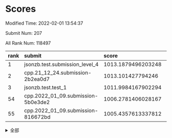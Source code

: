 # Scores

Modified Time: 2022-02-01 13:54:37

Submit Num: 207

All Rank Num: 118497

| rank |               submit               |       score        |       sigma        | pk_num |
| :--- | :--------------------------------- | :----------------- | :----------------- | :----- |
| 1    | jsonzb.test.submission_level_4     | 1013.1879496203248 | 0.809563397793052  | 2284   |
| 2    | cpp.21_12_24.submission-2b2ea0d7   | 1013.101427794246  | 0.8018779171074542 | 2292   |
| 3    | jsonzb.test.test_1                 | 1011.9984167902294 | 0.7899694340464858 | 2293   |
| 54   | cpp.2022_01_09.submission-5b0e3de2 | 1006.2781406028167 | 0.7318838805841084 | 2287   |
| 55   | cpp.2022_01_09.submission-816672bd | 1005.4357613337812 | 0.7292397312238136 | 2290   |


<details>
<summary>全部</summary>

| rank |                 submit                 |       score        |       sigma        | pk_num |
| :--- | :------------------------------------- | :----------------- | :----------------- | :----- |
| 1    | jsonzb.test.submission_level_4         | 1013.1879496203248 | 0.809563397793052  | 2284   |
| 2    | cpp.21_12_24.submission-2b2ea0d7       | 1013.101427794246  | 0.8018779171074542 | 2292   |
| 3    | jsonzb.test.test_1                     | 1011.9984167902294 | 0.7899694340464858 | 2293   |
| 4    | gobigger.level_3.submission_level_3_25 | 1011.802211966712  | 0.7842328212189447 | 2291   |
| 5    | gobigger.level_3.submission_level_3_35 | 1011.6315552939922 | 0.7809298088003228 | 2290   |
| 6    | gobigger.level_3.submission_level_3_2  | 1011.575635133902  | 0.7756271215135482 | 2290   |
| 7    | gobigger.level_3.submission_level_3_18 | 1010.9303099878492 | 0.7727804046876675 | 2294   |
| 8    | gobigger.level_3.submission_level_3_0  | 1010.763377071897  | 0.7768622797368995 | 2292   |
| 9    | gobigger.level_3.submission_level_3_14 | 1010.7422071353221 | 0.7682806150662495 | 2289   |
| 10   | gobigger.level_3.submission_level_3_23 | 1010.6751219412682 | 0.7779417394998828 | 2289   |
| 11   | gobigger.level_3.submission_level_3_9  | 1010.6013347829714 | 0.7703426641529655 | 2286   |
| 12   | gobigger.level_3.submission_level_3_31 | 1010.5956410734636 | 0.7685739335860559 | 2291   |
| 13   | gobigger.level_3.submission_level_3_26 | 1010.5815701715285 | 0.7716177860106883 | 2288   |
| 14   | gobigger.level_3.submission_level_3_40 | 1010.5476963622846 | 0.7599534789808167 | 2288   |
| 15   | gobigger.level_3.submission_level_3_29 | 1010.5264826199559 | 0.7629002163340044 | 2289   |
| 16   | gobigger.level_3.submission_level_3_49 | 1010.5176439235546 | 0.7816881655349851 | 2293   |
| 17   | gobigger.level_3.submission_level_3_42 | 1010.4880271353164 | 0.763750796010528  | 2284   |
| 18   | gobigger.level_3.submission_level_3_48 | 1010.4377723604146 | 0.7565517380271652 | 2286   |
| 19   | gobigger.level_3.submission_level_3_39 | 1010.3646349339506 | 0.7644522352678244 | 2288   |
| 20   | gobigger.level_3.submission_level_3_7  | 1010.3343707822979 | 0.7685205799839488 | 2295   |
| 21   | gobigger.level_3.submission_level_3_6  | 1010.3003459073108 | 0.7533371879646957 | 2291   |
| 22   | gobigger.level_3.submission_level_3_36 | 1010.2775470539858 | 0.7662625486865161 | 2287   |
| 23   | gobigger.level_3.submission_level_3_44 | 1010.2596610410156 | 0.7645219606906187 | 2294   |
| 24   | gobigger.level_3.submission_level_3_11 | 1010.2356553776699 | 0.7703016623532182 | 2293   |
| 25   | gobigger.level_3.submission_level_3_1  | 1010.227832729779  | 0.7590048566615785 | 2293   |
| 26   | gobigger.level_3.submission_level_3_33 | 1010.1947109869087 | 0.7478748610878391 | 2292   |
| 27   | gobigger.level_3.submission_level_3_16 | 1009.9765332345323 | 0.7480747090302711 | 2296   |
| 28   | gobigger.level_3.submission_level_3_43 | 1009.9674606194748 | 0.765796966651539  | 2290   |
| 29   | gobigger.level_3.submission_level_3_10 | 1009.9066683380557 | 0.7447278529581995 | 2290   |
| 30   | gobigger.level_3.submission_level_3_5  | 1009.8278697074504 | 0.7599205246655432 | 2293   |
| 31   | gobigger.level_3.submission_level_3_3  | 1009.7230260732281 | 0.7521383802705227 | 2293   |
| 32   | gobigger.level_3.submission_level_3_41 | 1009.6554846535116 | 0.7592862290711375 | 2291   |
| 33   | gobigger.level_3.submission_level_3_24 | 1009.6459411897379 | 0.7497733428925234 | 2289   |
| 34   | gobigger.level_3.submission_level_3_37 | 1009.5684373319095 | 0.7549687355347491 | 2286   |
| 35   | gobigger.level_3.submission_level_3_17 | 1009.5622171759138 | 0.7424326486954077 | 2289   |
| 36   | gobigger.level_3.submission_level_3_45 | 1009.5359510295632 | 0.7760347310907282 | 2289   |
| 37   | gobigger.level_3.submission_level_3_15 | 1009.3583749260351 | 0.736871153983213  | 2287   |
| 38   | gobigger.level_3.submission_level_3_20 | 1009.298260096074  | 0.7560053208648051 | 2289   |
| 39   | gobigger.level_3.submission_level_3_32 | 1009.2873454617481 | 0.7674792427086665 | 2292   |
| 40   | gobigger.level_3.submission_level_3_34 | 1009.2647017716067 | 0.7434977291694006 | 2285   |
| 41   | gobigger.level_3.submission_level_3_19 | 1009.237258207119  | 0.7479308360222915 | 2284   |
| 42   | gobigger.level_3.submission_level_3_38 | 1009.2218144721263 | 0.7561651016661556 | 2292   |
| 43   | gobigger.level_3.submission_level_3_22 | 1009.1400335209778 | 0.7460929912147545 | 2293   |
| 44   | gobigger.level_3.submission_level_3_46 | 1009.1351875269934 | 0.7546934703766497 | 2284   |
| 45   | gobigger.level_3.submission_level_3_12 | 1009.1335635134642 | 0.7390442633205018 | 2295   |
| 46   | gobigger.level_3.submission_level_3_30 | 1009.1114593964099 | 0.7444262980088298 | 2288   |
| 47   | gobigger.level_3.submission_level_3_8  | 1009.0959879393449 | 0.7454004141765048 | 2292   |
| 48   | gobigger.level_3.submission_level_3_13 | 1008.9664709317394 | 0.7653183910257957 | 2293   |
| 49   | gobigger.level_3.submission_level_3_47 | 1008.9248635655935 | 0.7254543336061811 | 2290   |
| 50   | gobigger.level_3.submission_level_3_4  | 1008.8778851141182 | 0.7292556117184359 | 2286   |
| 51   | gobigger.level_3.submission_level_3_21 | 1008.3376854040285 | 0.7735690119010223 | 2291   |
| 52   | gobigger.level_3.submission_level_3_28 | 1008.1349469713554 | 0.7435713422536258 | 2288   |
| 53   | gobigger.level_3.submission_level_3_27 | 1007.9565352960406 | 0.759903160690067  | 2291   |
| 54   | cpp.2022_01_09.submission-5b0e3de2     | 1006.2781406028167 | 0.7318838805841084 | 2287   |
| 55   | cpp.2022_01_09.submission-816672bd     | 1005.4357613337812 | 0.7292397312238136 | 2290   |
| 56   | gobigger.level_1.submission_level_1_1  | 1005.2911633930015 | 0.7220772584631823 | 2284   |
| 57   | gobigger.level_1.submission_level_1_47 | 1005.1166750703705 | 0.7416198199903645 | 2293   |
| 58   | gobigger.level_1.submission_level_1_17 | 1004.6123713521329 | 0.7114318027210575 | 2291   |
| 59   | gobigger.level_1.submission_level_1_18 | 1004.5262607164425 | 0.724750385881177  | 2292   |
| 60   | gobigger.level_1.submission_level_1_43 | 1004.2879384804004 | 0.7174752116109335 | 2291   |
| 61   | gobigger.level_1.submission_level_1_37 | 1004.2736325175177 | 0.727308818500668  | 2291   |
| 62   | gobigger.level_1.submission_level_1_46 | 1004.2727799977425 | 0.7142513922358069 | 2294   |
| 63   | gobigger.level_1.submission_level_1_10 | 1004.2538606193101 | 0.7196484771018069 | 2292   |
| 64   | gobigger.level_1.submission_level_1_30 | 1004.1462945146571 | 0.7157133318132247 | 2291   |
| 65   | gobigger.level_1.submission_level_1_41 | 1004.0662857035975 | 0.7125356696545603 | 2290   |
| 66   | gobigger.level_1.submission_level_1_6  | 1004.0322015179426 | 0.718987264382142  | 2291   |
| 67   | gobigger.level_1.submission_level_1_8  | 1004.0280315158659 | 0.7172215381672571 | 2285   |
| 68   | gobigger.level_1.submission_level_1_3  | 1003.986034383796  | 0.7211236710041568 | 2292   |
| 69   | gobigger.level_1.submission_level_1_35 | 1003.9503526731472 | 0.7121432071064535 | 2283   |
| 70   | gobigger.level_1.submission_level_1_21 | 1003.9379099303242 | 0.7323135449450349 | 2291   |
| 71   | gobigger.level_1.submission_level_1_44 | 1003.9093730803563 | 0.7171734944224206 | 2291   |
| 72   | gobigger.level_1.submission_level_1_2  | 1003.7079151767318 | 0.7087532326863554 | 2286   |
| 73   | gobigger.level_1.submission_level_1_29 | 1003.6489069045938 | 0.7245561373609393 | 2290   |
| 74   | gobigger.level_1.submission_level_1_36 | 1003.6482595476332 | 0.7092410070245861 | 2286   |
| 75   | gobigger.level_1.submission_level_1_28 | 1003.5348419964644 | 0.7196143467353214 | 2288   |
| 76   | gobigger.level_1.submission_level_1_27 | 1003.5104929465243 | 0.7301774192529463 | 2298   |
| 77   | gobigger.level_1.submission_level_1_12 | 1003.5073275267458 | 0.7183483127361706 | 2289   |
| 78   | gobigger.level_1.submission_level_1_20 | 1003.4999929432825 | 0.7230039662148993 | 2287   |
| 79   | gobigger.level_1.submission_level_1_40 | 1003.4898248966679 | 0.7219230231696142 | 2285   |
| 80   | gobigger.level_1.submission_level_1_33 | 1003.4096648195288 | 0.7173968722070846 | 2288   |
| 81   | gobigger.level_1.submission_level_1_31 | 1003.2681241203531 | 0.7118899452806703 | 2286   |
| 82   | gobigger.level_1.submission_level_1_45 | 1003.2204215700363 | 0.7118071664948905 | 2291   |
| 83   | gobigger.level_1.submission_level_1_23 | 1003.1966345722738 | 0.7253997842466303 | 2288   |
| 84   | gobigger.level_1.submission_level_1_7  | 1003.190657558146  | 0.7276811024721253 | 2293   |
| 85   | gobigger.level_1.submission_level_1_14 | 1003.1787861116117 | 0.7172941508237279 | 2294   |
| 86   | gobigger.level_1.submission_level_1_42 | 1003.1756378772674 | 0.7172656327739347 | 2288   |
| 87   | gobigger.level_1.submission_level_1_13 | 1003.1607146715684 | 0.7088908317139558 | 2294   |
| 88   | gobigger.level_1.submission_level_1_0  | 1003.0993794554321 | 0.7094971523482262 | 2287   |
| 89   | gobigger.level_1.submission_level_1_22 | 1003.0042896160827 | 0.7315430618561358 | 2292   |
| 90   | gobigger.level_1.submission_level_1_24 | 1002.9306934232205 | 0.7226012500154583 | 2292   |
| 91   | gobigger.level_1.submission_level_1_32 | 1002.9193816164629 | 0.7163545165985681 | 2285   |
| 92   | gobigger.level_1.submission_level_1_48 | 1002.8809674992937 | 0.7267625704189968 | 2293   |
| 93   | gobigger.level_1.submission_level_1_9  | 1002.6690520672346 | 0.7184316062730647 | 2291   |
| 94   | gobigger.level_1.submission_level_1_49 | 1002.6639360290552 | 0.7196612022031078 | 2290   |
| 95   | gobigger.level_1.submission_level_1_26 | 1002.4729204079431 | 0.7076904331692877 | 2291   |
| 96   | gobigger.level_1.submission_level_1_11 | 1002.4431595774173 | 0.7211017845236962 | 2291   |
| 97   | gobigger.level_1.submission_level_1_5  | 1002.2721743585108 | 0.6959077145194624 | 2286   |
| 98   | gobigger.level_1.submission_level_1_34 | 1002.2711298619954 | 0.713769850173046  | 2294   |
| 99   | gobigger.level_1.submission_level_1_4  | 1002.2443663945096 | 0.7152564398439323 | 2290   |
| 100  | gobigger.level_1.submission_level_1_15 | 1002.1952121997641 | 0.7158931729807512 | 2292   |
| 101  | gobigger.level_1.submission_level_1_39 | 1002.1288612138119 | 0.7210407403842005 | 2291   |
| 102  | gobigger.level_1.submission_level_1_19 | 1001.9663079585478 | 0.706133071653922  | 2291   |
| 103  | gobigger.level_1.submission_level_1_25 | 1001.9247631207282 | 0.7141262415926152 | 2290   |
| 104  | gobigger.level_1.submission_level_1_16 | 1001.8445103766153 | 0.7124431642493678 | 2295   |
| 105  | gobigger.level_1.submission_level_1_38 | 1001.6851850745269 | 0.7099103755236243 | 2286   |
| 106  | gobigger.random.submission_random_37   | 997.6240692470109  | 0.7113616562283029 | 2292   |
| 107  | gobigger.random.submission_random_46   | 997.2031623896024  | 0.7102062702315406 | 2291   |
| 108  | gobigger.random.submission_random_17   | 996.7174559288201  | 0.7182629265780199 | 2288   |
| 109  | gobigger.random.submission_random_20   | 996.5400477602653  | 0.7081522999787356 | 2291   |
| 110  | gobigger.random.submission_random_36   | 996.5085762763094  | 0.7034173798706458 | 2288   |
| 111  | gobigger.random.submission_random_14   | 996.298029442653   | 0.7131536580533171 | 2288   |
| 112  | gobigger.random.submission_random_27   | 996.2799121419961  | 0.7102384995132344 | 2299   |
| 113  | gobigger.random.submission_random_42   | 996.2673549767198  | 0.7252103122875138 | 2287   |
| 114  | gobigger.random.submission_random_1    | 996.239360303484   | 0.7123118381663622 | 2289   |
| 115  | gobigger.random.submission_random_0    | 996.1633142963881  | 0.7049724038213259 | 2290   |
| 116  | gobigger.random.submission_random_33   | 996.1371915842958  | 0.7105497120567505 | 2289   |
| 117  | gobigger.random.submission_random_38   | 996.1242957780246  | 0.7061282302367486 | 2289   |
| 118  | gobigger.random.submission_random_30   | 996.1242059502464  | 0.6987779466158796 | 2287   |
| 119  | gobigger.random.submission_random_15   | 996.1088610608379  | 0.7164678067038038 | 2293   |
| 120  | gobigger.random.submission_random_43   | 996.0606652198802  | 0.6958518893183795 | 2287   |
| 121  | gobigger.random.submission_random_11   | 996.0476576957649  | 0.7087096663936805 | 2290   |
| 122  | gobigger.random.submission_random_49   | 996.0315763111072  | 0.709963782921725  | 2293   |
| 123  | gobigger.random.submission_random_24   | 996.0270962972277  | 0.7135811492413071 | 2287   |
| 124  | gobigger.random.submission_random_6    | 996.0009979910808  | 0.7283123899322107 | 2289   |
| 125  | gobigger.random.submission_random_12   | 995.9923307589575  | 0.7261364593534285 | 2289   |
| 126  | gobigger.random.submission_random_32   | 995.988598910592   | 0.7136396598242969 | 2289   |
| 127  | gobigger.random.submission_random_48   | 995.9353089029875  | 0.6972260483659569 | 2290   |
| 128  | gobigger.random.submission_random_45   | 995.8984178287872  | 0.720567012906212  | 2288   |
| 129  | gobigger.random.submission_random_44   | 995.8717289391917  | 0.7186937351801989 | 2291   |
| 130  | gobigger.random.submission_random_23   | 995.8645956122322  | 0.7189410318280892 | 2285   |
| 131  | gobigger.random.submission_random_47   | 995.8573136407581  | 0.7044690751251008 | 2285   |
| 132  | gobigger.random.submission_random_22   | 995.8397409926299  | 0.7255720122594087 | 2288   |
| 133  | gobigger.random.submission_random_29   | 995.797772371314   | 0.7056905667698716 | 2289   |
| 134  | gobigger.random.submission_random_10   | 995.7784487662652  | 0.7113691067960521 | 2291   |
| 135  | gobigger.random.submission_random_5    | 995.7554627509085  | 0.7092985713741934 | 2296   |
| 136  | gobigger.random.submission_random_16   | 995.7428649265511  | 0.7059800654608595 | 2298   |
| 137  | gobigger.random.submission_random_3    | 995.7173163057888  | 0.7148424229323983 | 2293   |
| 138  | gobigger.random.submission_random_18   | 995.7042276927151  | 0.7127393096108229 | 2287   |
| 139  | gobigger.random.submission_random_35   | 995.6704090183364  | 0.7206574160764856 | 2291   |
| 140  | gobigger.random.submission_random_41   | 995.6594355942041  | 0.7273004881361996 | 2292   |
| 141  | gobigger.random.submission_random_31   | 995.4322153976287  | 0.7067335844202033 | 2286   |
| 142  | gobigger.random.submission_random_39   | 995.429767297546   | 0.7206857767355381 | 2288   |
| 143  | gobigger.random.submission_random_7    | 995.4206534481016  | 0.7249677526578819 | 2291   |
| 144  | gobigger.random.submission_random_25   | 995.3833533011954  | 0.6959891004927304 | 2288   |
| 145  | gobigger.random.submission_random_4    | 995.3053519145759  | 0.7062682038133767 | 2291   |
| 146  | gobigger.random.submission_random_40   | 995.2410858962766  | 0.7129280404723505 | 2288   |
| 147  | gobigger.random.submission_random_26   | 995.1215958916438  | 0.7245981637619959 | 2294   |
| 148  | gobigger.random.submission_random_8    | 995.0864293017087  | 0.7124758135127688 | 2294   |
| 149  | gobigger.random.submission_random_19   | 995.0611216312989  | 0.7102211368997651 | 2292   |
| 150  | gobigger.random.submission_random_13   | 995.053368486281   | 0.703029764888829  | 2289   |
| 151  | gobigger.random.submission_random_21   | 995.0281189110013  | 0.7207486936085121 | 2298   |
| 152  | gobigger.random.submission_random_2    | 994.9416395629866  | 0.7072740997352776 | 2287   |
| 153  | gobigger.random.submission_random_28   | 994.7920234253637  | 0.7092755489520266 | 2291   |
| 154  | gobigger.random.submission_random_9    | 994.7401970621179  | 0.7163353677544747 | 2292   |
| 155  | gobigger.random.submission_random_34   | 994.1836559575944  | 0.7192088072762391 | 2282   |
| 156  | gobigger.level_2.submission_level_2_15 | 993.281114659578   | 0.7234128084259863 | 2291   |
| 157  | gobigger.level_2.submission_level_2_17 | 993.1599133329819  | 0.7256526398785301 | 2285   |
| 158  | gobigger.level_2.submission_level_2_43 | 993.0902300792926  | 0.7388140305461914 | 2285   |
| 159  | gobigger.level_2.submission_level_2_18 | 993.0704662732244  | 0.7580950228852659 | 2291   |
| 160  | gobigger.level_2.submission_level_2_28 | 993.0044944986267  | 0.7301909772245929 | 2293   |
| 161  | gobigger.level_2.submission_level_2_1  | 992.981809474817   | 0.742602337087825  | 2289   |
| 162  | gobigger.level_2.submission_level_2_44 | 992.9429231569626  | 0.736097792672168  | 2289   |
| 163  | gobigger.level_2.submission_level_2_38 | 992.8377453137031  | 0.7544663104922784 | 2291   |
| 164  | gobigger.level_2.submission_level_2_25 | 992.7363912050085  | 0.7169057516706545 | 2287   |
| 165  | gobigger.level_2.submission_level_2_6  | 992.6688119102496  | 0.7382800920934246 | 2293   |
| 166  | gobigger.level_2.submission_level_2_5  | 992.6660773113272  | 0.7358698415815954 | 2294   |
| 167  | gobigger.level_2.submission_level_2_9  | 992.6412596452925  | 0.7351971890125871 | 2287   |
| 168  | gobigger.level_2.submission_level_2_45 | 992.6259131824082  | 0.7389036299480425 | 2288   |
| 169  | gobigger.level_2.submission_level_2_35 | 992.6243135652971  | 0.7404760041470215 | 2289   |
| 170  | gobigger.level_2.submission_level_2_26 | 992.6172466417366  | 0.741248039356964  | 2292   |
| 171  | gobigger.level_2.submission_level_2_27 | 992.6088432121529  | 0.7505860556759131 | 2292   |
| 172  | gobigger.level_2.submission_level_2_23 | 992.5008703042196  | 0.7430236896112742 | 2290   |
| 173  | gobigger.level_2.submission_level_2_40 | 992.405792936877   | 0.7413213896015621 | 2290   |
| 174  | gobigger.level_2.submission_level_2_29 | 992.375782264156   | 0.7398022031992493 | 2293   |
| 175  | gobigger.level_2.submission_level_2_10 | 992.3637422920154  | 0.7421716888125547 | 2286   |
| 176  | gobigger.level_2.submission_level_2_39 | 992.3585748899907  | 0.7515239961812143 | 2294   |
| 177  | gobigger.level_2.submission_level_2_49 | 992.322670318797   | 0.7336218062144241 | 2285   |
| 178  | gobigger.level_2.submission_level_2_22 | 992.2873632211754  | 0.7495742403873757 | 2290   |
| 179  | gobigger.level_2.submission_level_2_47 | 992.2565597251662  | 0.7326723643598169 | 2291   |
| 180  | gobigger.level_2.submission_level_2_30 | 992.2155200044898  | 0.7287696621320641 | 2287   |
| 181  | gobigger.level_2.submission_level_2_31 | 992.147655475501   | 0.7610022842238808 | 2290   |
| 182  | gobigger.level_2.submission_level_2_19 | 992.146863347594   | 0.7425885689126474 | 2286   |
| 183  | gobigger.level_2.submission_level_2_8  | 992.1177548384408  | 0.7468463404478075 | 2287   |
| 184  | gobigger.level_2.submission_level_2_36 | 992.0167135866293  | 0.7295350192912918 | 2292   |
| 185  | gobigger.level_2.submission_level_2_4  | 991.8856112487201  | 0.7341971544481036 | 2287   |
| 186  | gobigger.level_2.submission_level_2_48 | 991.858268034236   | 0.7530701551179292 | 2290   |
| 187  | gobigger.level_2.submission_level_2_46 | 991.8453263453365  | 0.7522818645580865 | 2283   |
| 188  | gobigger.level_2.submission_level_2_33 | 991.7978833334213  | 0.7485792954399206 | 2291   |
| 189  | gobigger.level_2.submission_level_2_0  | 991.7238152994204  | 0.7466407500917334 | 2293   |
| 190  | gobigger.level_2.submission_level_2_24 | 991.7070851881265  | 0.7542639125363947 | 2286   |
| 191  | gobigger.level_2.submission_level_2_2  | 991.6000891049437  | 0.7356568460762369 | 2289   |
| 192  | gobigger.level_2.submission_level_2_37 | 991.4925069586291  | 0.7559782230412261 | 2290   |
| 193  | gobigger.level_2.submission_level_2_34 | 991.4582249714324  | 0.7605659830890678 | 2289   |
| 194  | gobigger.level_2.submission_level_2_41 | 991.4136924952074  | 0.7542800974148325 | 2291   |
| 195  | gobigger.level_2.submission_level_2_20 | 991.3433273948186  | 0.7689190009040865 | 2286   |
| 196  | gobigger.level_2.submission_level_2_12 | 991.3338216197291  | 0.7315135029468655 | 2293   |
| 197  | gobigger.level_2.submission_level_2_11 | 991.2824527219866  | 0.7551619234445722 | 2289   |
| 198  | gobigger.level_2.submission_level_2_16 | 991.2554098696046  | 0.7472009436070008 | 2291   |
| 199  | gobigger.level_2.submission_level_2_32 | 991.1543221478782  | 0.7488241236045281 | 2289   |
| 200  | gobigger.level_2.submission_level_2_14 | 990.9385905822601  | 0.7539806254524848 | 2292   |
| 201  | gobigger.level_2.submission_level_2_21 | 990.897415830396   | 0.7471840973851939 | 2288   |
| 202  | gobigger.level_2.submission_level_2_42 | 990.7074693179172  | 0.7627337790980763 | 2285   |
| 203  | gobigger.level_2.submission_level_2_13 | 990.455923763036   | 0.7676327241219293 | 2288   |
| 204  | gobigger.level_2.submission_level_2_7  | 990.3098574155347  | 0.753534351694493  | 2291   |
| 205  | gobigger.level_2.submission_level_2_3  | 990.0844499787086  | 0.7599130832377303 | 2292   |
| 206  | gobigger.none.submission_none_1        | 977.6684621602976  | 1.2575140458945464 | 2281   |
| 207  | gobigger.none.submission_none_0        | 977.6090353535524  | 1.3313630982326847 | 2295   |

</details>